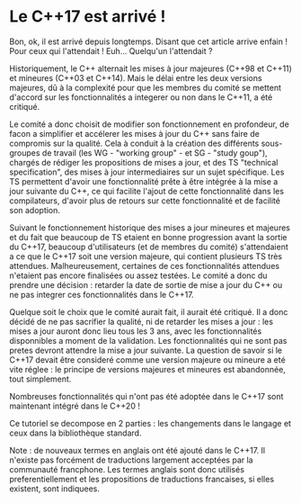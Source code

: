 
# Le C++17 est arrivé !

Bon, ok, il est arrivé depuis longtemps. Disant que cet article arrive enfain ! Pour ceux qui l'attendait ! Euh... 
Quelqu'un l'attendait ?

Historiquement, le C++ alternait les mises à jour majeures (C++98 et C++11) et mineures (C++03 et C++14). 
Mais le délai entre les deux versions majeures, dû à la complexité pour que les membres du comité se mettent
d'accord sur les fonctionnalités a integerer ou non dans le C++11, a été critiqué.

Le comité a donc choisit de modifier son fonctionnement en profondeur, de facon a simplifier et accélerer les
mises à jour du C++ sans faire de compromis sur la qualité. Cela à conduit à la création des différents sous-groupes
de travail (les WG - "working group" - et SG - "study goup"), chargés de rédiger les propositions de mises a jour, et 
des TS "technical specification", des mises à jour intermediaires sur un sujet spécifique. Les TS permettent d'avoir
une fonctionnalité prête à être intégrée à la mise a jour suivante du C++, ce qui facilite l'ajout de cette fonctionnalité
dans les compilateurs, d'avoir plus de retours sur cette fonctionnalité et de facilité son adoption.

Suivant le fonctionnement historique des mises a jour mineures et majeures et du fait que beaucoup de TS etaient
en bonne progression avant la sortie du C++17, beaucoup d'utilisateurs (et de membres du comité) s'attendaient
a ce que le C++17 soit une version majeure, qui contient plusieurs TS très attendues. Malheureusement, certaines
de ces fonctionnalités attendues n'etaient pas encore finalisées ou assez testées. Le comité a donc du prendre une
décision : retarder la date de sortie de mise a jour du C++ ou ne pas integrer ces fonctionnalités dans le C++17.

Quelque soit le choix que le comité aurait fait, il aurait été critiqué. Il a donc décidé de ne pas sacrifier la
qualité, ni de retarder les mises a jour : les mises a jour auront donc lieu tous les 3 ans, avec les fonctionnalités
disponnibles a moment de la validation. Les fonctionnalités qui ne sont pas pretes devront attendre la mise a jour
suivante. La question de savoir si le C++17 devait être consideré comme une version majeure ou mineure a eté vite
réglee : le principe de versions majeures et mineures est abandonnée, tout simplement.

Nombreuses fonctionnalités qui n'ont pas été adoptée dans le C++17 sont maintenant intégré dans le C++20 !

Ce tutoriel se decompose en 2 parties : les changements dans le langage et ceux dans la bibliothèque standard.

Note : de nouveaux termes en anglais ont été ajouté dans le C++17. Il n'existe pas forcément de traductions
largement acceptées par la communauté francphone. Les termes anglais sont donc utilisés preferentiellement et les
propositions de traductions francaises, si elles existent, sont indiquees.

